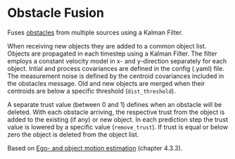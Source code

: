 # Obstacle Fusion
Fuses [obstacles](https://github.com/tum-phoenix/drive_ros_msgs/blob/master/msg/Obstacle.msg) from multiple sources using a Kalman Filter. 

When receiving new objects they are added to a common object list. Objects are propagated in each timestep using a Kalman Filter. The filter employs a constant velocity model in x- and y-direction separately for each object. Intial and process covariances are defined in the config (.yaml) file. The measurement noise is defined by the centroid covariances included in the obstacles message. Old and new objects are merged when their centroids are below a specific threshold (`dist_threshold`). 

A separate trust value (between 0 and 1) defines when an obstacle will be deleted. With each obstacle arriving, the respective trust from the object is added to the existing (if any) or new object. In each prediction step the trust value is lowered by a specific value (`remove_trust`). If trust is equal or below zero the object is deleted from the object list.


Based on [Ego- and object motion estimation](https://mediatum.ub.tum.de/node?id=1452203) (chapter 4.3.3).
